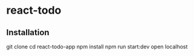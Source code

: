 # react-todo

## Installation
git clone
cd react-todo-app
npm install
npm run start:dev
open localhost
